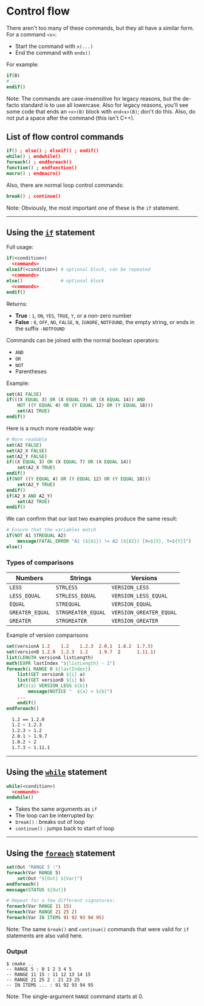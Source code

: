 # Control flow

There aren't too many of these commands, but they all have a similar form. For a command `<x>`:
* Start the command with `x(...)`
* End the command with `endx()`

For example:
```cmake
if(B)
# ...
endif()
```

Note:
The commands are case-insensitive for legacy reasons, but the de-facto standard is to use all lowercase.
Also for legacy reasons, you'll see some code that ends an `<x>(B)` block with `end<x>(B)`; don't do this.
Also, do not put a space after the command (this isn't C++).


## List of flow control commands
```cmake
if() ; else() ; elseif() ; endif()
while() ; endwhile()
foreach() ; endforeach()
function() ; endfunction()
macro() ; endmacro()
```
Also, there are normal loop control commands:
```cmake
break() ; continue()
```

Note:
Obviously, the most important one of these is the `if` statement.

---

## Using the [`if`](https://cmake.org/cmake/help/latest/command/if.html) statement

Full usage:
```cmake
if(<condition>)
  <commands>
elseif(<condition>) # optional block, can be repeated
  <commands>
else()              # optional block
  <commands>
endif()
```

Returns:

* **True** : `1`, `ON`, `YES`, `TRUE`, `Y`, or a non-zero number
* **False** : `0`, `OFF`, `NO`, `FALSE`, `N`, `IGNORE`, `NOTFOUND`, the empty string, or ends in the suffix `-NOTFOUND`


Commands can be joined with the normal boolean operators:
* `AND`
* `OR`
* `NOT`
* Parentheses

Example:
```cmake
set(A1 FALSE)
if(((X EQUAL 3) OR (X EQUAL 7) OR (X EQUAL 14)) AND
	NOT ((Y EQUAL 4) OR (Y EQUAL 12) OR (Y EQUAL 18)))
	set(A1 TRUE)
endif()
```


Here is a much more readable way:
```cmake
# More readable
set(A2 FALSE)
set(A2_X FALSE)
set(A2_Y FALSE)
if((X EQUAL 3) OR (X EQUAL 7) OR (X EQUAL 14))
	set(A2_X TRUE)
endif()
if(NOT ((Y EQUAL 4) OR (Y EQUAL 12) OR (Y EQUAL 18)))
	set(A2_Y TRUE)
endif()
if(A2_X AND A2_Y)
	set(A2 TRUE)
endif()
```


We can confirm that our last two examples produce the same result:
```cmake
# Ensure that the variables match
if(NOT A1 STREQUAL A2)
	message(FATAL_ERROR "A1 (${A1}) != A2 (${A2}) [X=${X}, Y=${Y}]")
else()
```


### Types of comparisons

Numbers | Strings | Versions
--- | --- | ---
`LESS` | `STRLESS` | `VERSION_LESS`
`LESS_EQUAL` | `STRLESS_EQUAL` | `VERSION_LESS_EQUAL`
`EQUAL` | `STREQUAL` | `VERSION_EQUAL`
`GREATER_EQUAL` | `STRGREATER_EQUAL` | `VERSION_GREATER_EQUAL`
`GREATER` | `STRGREATER` | `VERSION_GREATER`


Example of version comparisons
```cmake
set(versionA 1.2    1.2    1.2.3  2.0.1  1.8.2  1.7.3)
set(versionB 1.2.0  1.2.3  1.2    1.9.7  2      1.11.1)
list(LENGTH versionA listLength)
math(EXPR lastIndex "${listLength} - 1")
foreach(i RANGE 0 ${lastIndex})
    list(GET versionA ${i} a)
    list(GET versionB ${i} b)
    if(${a} VERSION_LESS ${b})
        message(NOTICE "  ${a} < ${b}")
	...
    endif()
endforeach()
```
```bash
  1.2 == 1.2.0
  1.2 < 1.2.3
  1.2.3 > 1.2
  2.0.1 > 1.9.7
  1.8.2 < 2
  1.7.3 < 1.11.1
```

---

## Using the [`while`](https://cmake.org/cmake/help/latest/command/while.html) statement

```cmake
while(<condition>)
  <commands>
endwhile()
```

* Takes the same arguments as `if`
* The loop can be interrupted by:
 * `break()` : breaks out of loop
 * `continue()` : jumps back to start of loop

---

## Using the [`foreach`](https://cmake.org/cmake/help/latest/command/foreach.html) statement
```cmake
set(Out "RANGE 5 :")
foreach(Var RANGE 5)
	set(Out "${Out} ${Var}")
endforeach()
message(STATUS ${Out})

# Repeat for a few different signatures:
foreach(Var RANGE 11 15)
foreach(Var RANGE 21 25 2)
foreach(Var IN ITEMS 91 92 93 94 95)
```

Note:
The same `break()` and `continue()` commands that were valid for `if` statements are also valid here.


### Output
```shell
$ cmake ..
-- RANGE 5 : 0 1 2 3 4 5
-- RANGE 11 15 : 11 12 13 14 15
-- RANGE 21 25 2 : 21 23 25
-- IN ITEMS ... : 91 92 93 94 95
```

Note:
The single-argument `RANGE` command starts at 0.
